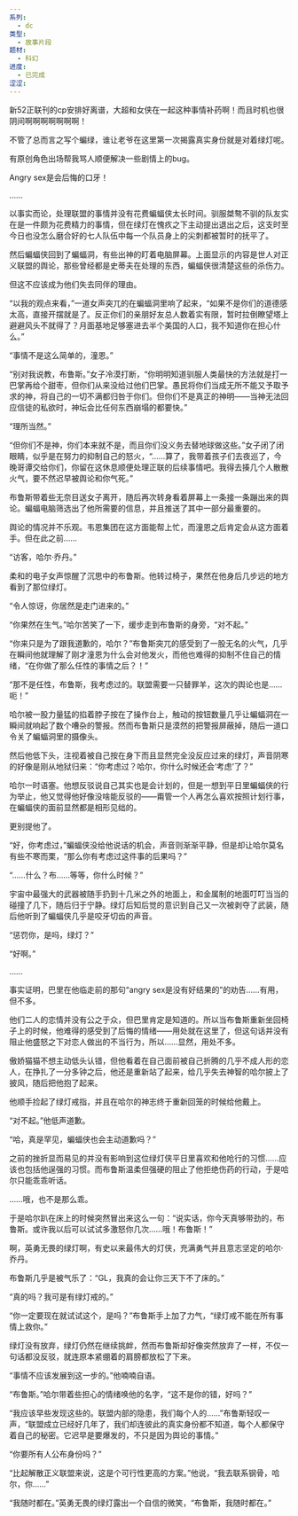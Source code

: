 ```yaml
---
系列:
  - dc
类型:
  - 故事片段
题材:
  - 科幻
进度:
  - 已完成
涩涩:
---
```

新52正联刊的cp安排好离谱，大超和女侠在一起这种事情补药啊！而且时机也很阴间啊啊啊啊啊啊啊！

不管了总而言之写个蝙绿，谁让老爷在这里第一次揭露真实身份就是对着绿灯呢。

有原创角色出场帮我骂人顺便解决一些剧情上的bug。

Angry sex是会后悔的口牙！

……

以事实而论，处理联盟的事情并没有花费蝙蝠侠太长时间。驯服桀骜不驯的队友实在是一件颇为花费精力的事情，但在绿灯在愧疚之下主动提出退出之后，这支时至今日也没怎么磨合好的七人队伍中每一个队员身上的尖刺都被暂时的抚平了。

然后蝙蝠侠回到了蝙蝠洞，有些出神的盯着电脑屏幕。上面显示的内容是世人对正义联盟的舆论，那些曾经都是史蒂夫在处理的东西，蝙蝠侠很清楚这些的杀伤力。

但这不应该成为他们失去同伴的理由。

“以我的观点来看，”一道女声突兀的在蝙蝠洞里响了起来，“如果不是你们的道德感太高，直接开摆就是了。反正你们的亲朋好友总人数着实有限，暂时拉倒瞭望塔上避避风头不就得了？月面基地足够塞进去半个美国的人口，我不知道你在担心什么。”

“事情不是这么简单的，潼恩。”

“别对我说教，布鲁斯。”女子冷漠打断，“你明明知道驯服人类最快的方法就是打一巴掌再给个甜枣，但你们从来没给过他们巴掌。愚民将你们当成无所不能又予取予求的神，将自己的一切不满都归咎于你们。但你们不是真正的神明——当神无法回应信徒的私欲时，神坛会比任何东西崩塌的都要快。”

“理所当然。”

“但你们不是神，你们本来就不是，而且你们没义务去替地球做这些。”女子闭了闭眼睛，似乎是在努力的抑制自己的怒火，“……算了，我带着孩子们去夜巡了，今晚哥谭交给你们，你留在这休息顺便处理正联的后续事情吧。我得去揍几个人散散火气，要不然迟早被舆论和你气死。”

布鲁斯带着些无奈目送女子离开，随后再次转身看着屏幕上一条接一条蹦出来的舆论。蝙蝠电脑筛选出了他所需要的信息，并且推送了其中一部分最重要的。

舆论的情况并不乐观。韦恩集团在这方面能帮上忙，而潼恩之后肯定会从这方面着手。但在此之前……

“访客，哈尔·乔丹。”

柔和的电子女声惊醒了沉思中的布鲁斯。他转过椅子，果然在他身后几步远的地方看到了那位绿灯。

“令人惊讶，你居然是走门进来的。”

“你果然在生气。”哈尔苦笑了一下，缓步走到布鲁斯的身旁，“对不起。”

“你来只是为了跟我道歉的，哈尔？”布鲁斯突兀的感受到了一股无名的火气，几乎在瞬间他就理解了刚才潼恩为什么会对他发火，而他也难得的抑制不住自己的情绪，“在你做了那么任性的事情之后？！”

“那不是任性，布鲁斯，我考虑过的。联盟需要一只替罪羊，这次的舆论也是……呃！”

哈尔被一股力量猛的掐着脖子按在了操作台上，触动的按钮数量几乎让蝙蝠洞在一瞬间就响起了数个嘈杂的警报。然而布鲁斯只是漠然的把警报屏蔽掉，随后一道口令关了蝙蝠洞里的摄像头。

然后他低下头，注视着被自己按在身下而且显然完全没反应过来的绿灯，声音阴寒的好像是刚从地狱归来：“你考虑过？哈尔，你什么时候还会‘考虑’了？”

哈尔一时语塞。他想反驳说自己其实也是会计划的，但是一想到平日里蝙蝠侠的行为举止，他又觉得他好像没啥能反驳的——甭管一个人再怎么喜欢按照计划行事，在蝙蝠侠的面前显然都是相形见绌的。

更别提他了。

“好，你考虑过，”蝙蝠侠没给他说话的机会，声音则渐渐平静，但是却让哈尔莫名有些不寒而栗，“那么你有考虑过这件事的后果吗？”

“……什么？布……等等，你什么时候？”

宇宙中最强大的武器被随手扔到十几米之外的地面上，和金属制的地面叮叮当当的碰撞了几下，随后归于宁静。绿灯后知后觉的意识到自己又一次被剥夺了武装，随后他听到了蝙蝠侠几乎是咬牙切齿的声音。

“惩罚你，是吗，绿灯？”

“好啊。”

……

事实证明，巴里在他临走前的那句“angry sex是没有好结果的”的劝告……有用，但不多。

他们二人的恋情并没有公之于众，但巴里肯定是知道的。所以当布鲁斯重新坐回椅子上的时候，他难得的感受到了后悔的情绪——用处就在这里了，但这句话并没有阻止他盛怒之下对恋人做出的不当行为，所以……显然，用处不多。

傲娇猫猫不想主动低头认错，但他看着在自己面前被自己折腾的几乎不成人形的恋人，在挣扎了一分多钟之后，他还是重新站了起来，给几乎失去神智的哈尔披上了披风，随后把他抱了起来。

他顺手捡起了绿灯戒指，并且在哈尔的神志终于重新回笼的时候给他戴上。

“对不起。”他低声道歉。

“哈，真是罕见，蝙蝠侠也会主动道歉吗？”

之前的挫折显而易见的并没有影响到这位绿灯侠平日里喜欢和他呛行的习惯……应该也包括他逞强的习惯。而布鲁斯温柔但强硬的阻止了他拒绝伤药的行动，于是哈尔只能乖乖听话。

……哦，也不是那么乖。

于是哈尔趴在床上的时候突然冒出来这么一句：“说实话，你今天真够带劲的，布鲁斯。或许我以后可以试试多激怒你几次……哦！布鲁斯！”

啊，英勇无畏的绿灯啊，有史以来最伟大的灯侠，充满勇气并且意志坚定的哈尔·乔丹。

布鲁斯几乎是被气乐了：“GL，我真的会让你三天下不了床的。”

“真的吗？我可是有绿灯戒的。”

“你一定要现在就试试这个，是吗？”布鲁斯手上加了力气，“绿灯戒不能在所有事情上救你。”

绿灯没有放弃，绿灯仍然在继续挑衅，然而布鲁斯却好像突然放弃了一样，不仅一句话都没反驳，就连原本紧绷着的肩膀都放松了下来。

“事情不应该发展到这一步的。”他喃喃自语。

“布鲁斯。”哈尔带着些担心的情绪唤他的名字，“这不是你的错，好吗？”

“我应该早些发现这些的。联盟内部的隐患，我们每个人的……”布鲁斯轻叹一声，“联盟成立已经好几年了，我们却连彼此的真实身份都不知道，每个人都保守着自己的秘密。它迟早是要爆发的，不只是因为舆论的事情。”

“你要所有人公布身份吗？”

“比起解散正义联盟来说，这是个可行性更高的方案。”他说，“我去联系钢骨，哈尔，你……”

“我随时都在。”英勇无畏的绿灯露出一个自信的微笑，“布鲁斯，我随时都在。”